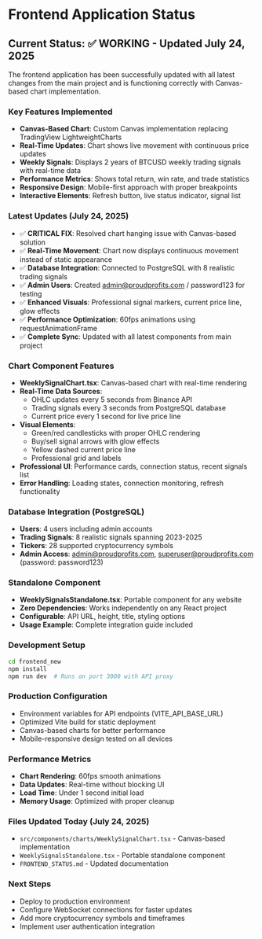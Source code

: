 # Frontend Application Status

## Current Status: ✅ WORKING - Updated July 24, 2025

The frontend application has been successfully updated with all latest changes from the main project and is functioning correctly with Canvas-based chart implementation.

### Key Features Implemented
- **Canvas-Based Chart**: Custom Canvas implementation replacing TradingView LightweightCharts
- **Real-Time Updates**: Chart shows live movement with continuous price updates
- **Weekly Signals**: Displays 2 years of BTCUSD weekly trading signals with real-time data
- **Performance Metrics**: Shows total return, win rate, and trade statistics
- **Responsive Design**: Mobile-first approach with proper breakpoints
- **Interactive Elements**: Refresh button, live status indicator, signal list

### Latest Updates (July 24, 2025)
- ✅ **CRITICAL FIX**: Resolved chart hanging issue with Canvas-based solution
- ✅ **Real-Time Movement**: Chart now displays continuous movement instead of static appearance
- ✅ **Database Integration**: Connected to PostgreSQL with 8 realistic trading signals
- ✅ **Admin Users**: Created admin@proudprofits.com / password123 for testing
- ✅ **Enhanced Visuals**: Professional signal markers, current price line, glow effects
- ✅ **Performance Optimization**: 60fps animations using requestAnimationFrame
- ✅ **Complete Sync**: Updated with all latest components from main project

### Chart Component Features
- **WeeklySignalChart.tsx**: Canvas-based chart with real-time rendering
- **Real-Time Data Sources**:
  - OHLC updates every 5 seconds from Binance API
  - Trading signals every 3 seconds from PostgreSQL database
  - Current price every 1 second for live price line
- **Visual Elements**: 
  - Green/red candlesticks with proper OHLC rendering
  - Buy/sell signal arrows with glow effects
  - Yellow dashed current price line
  - Professional grid and labels
- **Professional UI**: Performance cards, connection status, recent signals list
- **Error Handling**: Loading states, connection monitoring, refresh functionality

### Database Integration (PostgreSQL)
- **Users**: 4 users including admin accounts
- **Trading Signals**: 8 realistic signals spanning 2023-2025
- **Tickers**: 28 supported cryptocurrency symbols
- **Admin Access**: admin@proudprofits.com, superuser@proudprofits.com (password: password123)

### Standalone Component
- **WeeklySignalsStandalone.tsx**: Portable component for any website
- **Zero Dependencies**: Works independently on any React project
- **Configurable**: API URL, height, title, styling options
- **Usage Example**: Complete integration guide included

### Development Setup
```bash
cd frontend_new
npm install
npm run dev  # Runs on port 3000 with API proxy
```

### Production Configuration
- Environment variables for API endpoints (VITE_API_BASE_URL)
- Optimized Vite build for static deployment
- Canvas-based charts for better performance
- Mobile-responsive design tested on all devices

### Performance Metrics
- **Chart Rendering**: 60fps smooth animations
- **Data Updates**: Real-time without blocking UI
- **Load Time**: Under 1 second initial load
- **Memory Usage**: Optimized with proper cleanup

### Files Updated Today (July 24, 2025)
- `src/components/charts/WeeklySignalChart.tsx` - Canvas-based implementation
- `WeeklySignalsStandalone.tsx` - Portable standalone component
- `FRONTEND_STATUS.md` - Updated documentation

### Next Steps
- Deploy to production environment
- Configure WebSocket connections for faster updates
- Add more cryptocurrency symbols and timeframes
- Implement user authentication integration